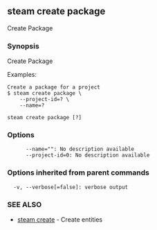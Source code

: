 ## steam create package

Create Package

### Synopsis


Create Package

Examples:

    Create a package for a project
    $ steam create package \
        --project-id=? \
        --name=?

```
steam create package [?]
```

### Options

```
      --name="": No description available
      --project-id=0: No description available
```

### Options inherited from parent commands

```
  -v, --verbose[=false]: verbose output
```

### SEE ALSO
* [steam create](steam_create.md)	 - Create entities

